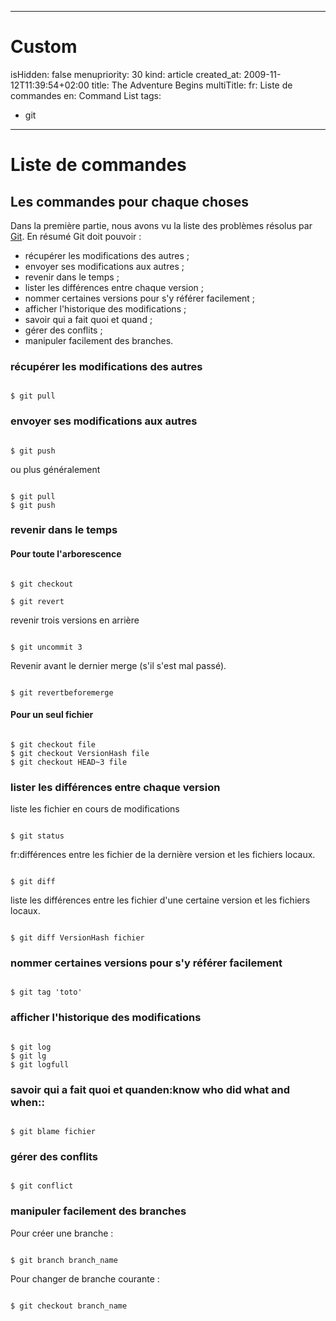 -----

# Custom 
isHidden:       false
menupriority:   30
kind:           article
created_at:           2009-11-12T11:39:54+02:00
title: The Adventure Begins
multiTitle: 
    fr: Liste de commandes
    en: Command List
tags:
  - git

-----

# Liste de commandes

## Les commandes pour chaque choses

Dans la première partie, nous avons vu la liste des problèmes résolus par [Git][git]. En résumé Git doit pouvoir :



- récupérer les modifications des autres ;
- envoyer ses modifications aux autres ;
- revenir dans le temps ;
- lister les différences entre chaque version ;
- nommer certaines versions pour s'y référer facilement ;
- afficher l'historique des modifications ;
- savoir qui a fait quoi et quand ;
- gérer des conflits ;
- manipuler facilement des branches.



### récupérer les modifications des autres

<div><code class="zsh">
$ git pull
</code></div>

### envoyer ses modifications aux autres

<div><code class="zsh">
$ git push
</code></div>

ou plus généralement


<div><code class="zsh">
$ git pull
$ git push
</code></div>

### revenir dans le temps

#### Pour toute l'arborescence

<div><code class="zsh">
$ git checkout
</code></div>

<div><code class="zsh">
$ git revert
</code></div>

revenir trois versions en arrière


<div><code class="zsh">
$ git uncommit 3
</code></div>

Revenir avant le dernier merge (s'il s'est mal passé).


<div><code class="zsh">
$ git revertbeforemerge
</code></div>

#### Pour un seul fichier

<div><code class="zsh">
$ git checkout file
$ git checkout VersionHash file
$ git checkout HEAD~3 file
</code></div>

### lister les différences entre chaque version

liste les fichier en cours de modifications

<div><code class="zsh">
$ git status
</code></div>

fr:différences entre les fichier de la dernière version et les fichiers locaux.

<div><code class="zsh">
$ git diff
</code></div>

liste les différences entre les fichier d'une certaine version et les fichiers locaux.

<div><code class="zsh">
$ git diff VersionHash fichier
</code></div>

### nommer certaines versions pour s'y référer facilement

<div><code class="zsh">
$ git tag 'toto'
</code></div>

### afficher l'historique des modifications

<div><code class="zsh">
$ git log
$ git lg
$ git logfull
</code></div>

### savoir qui a fait quoi et quanden:know who did what and when::

<div><code class="zsh">
$ git blame fichier
</code></div>

### gérer des conflits

<div><code class="zsh">
$ git conflict
</code></div>

### manipuler facilement des branches

Pour créer une branche : 


<div><code class="zsh">
$ git branch branch_name
</code></div>

Pour changer de branche courante : 


<div><code class="zsh">
$ git checkout branch_name
</code></div>

[git]: http://git-scm.org "Git"
